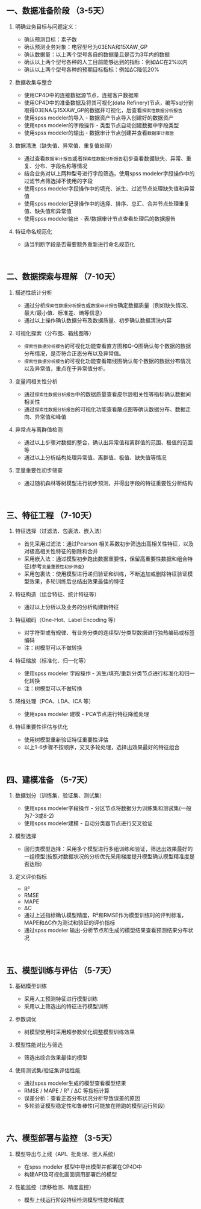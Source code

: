 ## 一、数据准备阶段 （3-5天） ##
1. 明确业务目标与问题定义：
   - 确认预测目标：素子数
   - 确认预测业务对象：电容型号为03ENA和15XAW_GP
   - 确认数据量：以上两个型号各自的数据量且是否为3年内的数据
   - 确认以上两个型号各种的人工目前能够达到的指标：例如ΔC在2%以内
   - 确认以上两个型号各种的预期目标指标：例如ΔC降低20%

2. 数据收集与整合
   - 使用CP4D中的连接数据源节点，连接客户数据库
   - 使用CP4D中的准备数据及将其可视化(data Refinery)节点，编写sql分别取得03ENA与15XAW_GP的数据并可视化，后查看`探索性数据分析报告`
   - 使用spss modeler的导入 - 数据资产节点导入创建好的数据资产
   - 使用spss modeler的字段操作 - 类型节点自动创建数据中字段类型
   - 使用spss modeler的输出 - 数据审计节点创建并查看`数据审计报告`

3. 数据清洗（缺失值、异常值、重复值处理）
   - 通过查看`数据审计报告`或者`探索性数据分析报告`初步查看数据缺失、异常、重复、分布、字段名称等情况
   - 结合业务对以上两种型号进行字段筛选，使用spss modeler字段操作中的过滤节点筛选掉不使用的字段
   - 使用spss modeler字段操作中的填充、派生、过滤节点处理缺失值和异常值
   - 使用spss modeler记录操作中的选择、排序、总汇、合并节点处理重复值、缺失值和异常值
   - 使用spss modeler输出 - 表/数据审计节点查看处理后的数据报告

4. 特征命名规范化
   - 适当判断字段是否需要额外重新进行命名规范化

<br>

## 二、数据探索与理解 （7-10天） ##
1. 描述性统计分析
   - 通过分析`探索性数据分析报告`或`数据审计报告`确定数据质量（例如缺失情况、最大/最小值、标准差、熵等信息）
   - 通过以上操作确认数据分布及数据质量、初步确认数据清洗内容

2. 可视化探索（分布图、箱线图等）
   - `探索性数据分析报告`的可视化功能查看直方图和Q-Q图确认每个数据的数据分布情况，是否符合正态分布以及异常值。
   - `探索性数据分析报告`的可视化功能查看箱线图确认每个数据的数据分布情况以及异常值，重点在于异常值分析。

3. 变量间相关性分析
   - 通过`探索性数据分析报告`中的数据质量查看皮尔逊相关性等指标确认数据间相关性
   - 通过`探索性数据分析报告`的可视化功能查看散点图等确认数据分布、数据走向、异常值和峰值

4. 异常点与离群值检测
   - 通过以上步骤对数据的整合，确认出异常值和离群值的范围、极值的范围等
   - 通过以上分析结构处理异常值、离群值、极值、缺失值等情况

5. 变量重要性初步筛查
   - 通过随机森林等树模型进行初步预测，并得出字段的特征重要性分析结构

<br>

## 三、特征工程 （7-10天） ##
1. 特征选择（过滤法、包裹法、嵌入法）
   - 首先采用过滤法：通过Pearson 相关系数初步筛选出高相关性特征，以及对极高相关性特征的删除和合并
   - 采用嵌入法：通过模型初步跑出数据重要性，保留高重要性数据和组合特征(参考`变量重要性初步筛查`)
   - 采用包裹法：使用模型进行递归验证和训练，不断追加或删除特征验证模型效果，多轮训练后总结出效果最佳的特征

2. 特征构造（组合特征、统计特征等）
   - 通过以上分析以及业务的分析构建新特征

3. 特征编码（One-Hot、Label Encoding 等）
   - 对字符型或有规律、有业务分类的连续型/分类型数据进行独热编码或标签编码
   - 注：树模型可以不做转换

4. 特征缩放（标准化、归一化等）
   - 使用spss modeler 字段操作 - 派生/填充/重新分类节点进行标准化和归一化转换
   - 注：树模型可以不做转换

5. 降维处理（PCA、LDA、ICA 等）
   - 使用spss modeler 建模 - PCA节点进行特征降维处理

6. 特征重要性评估与优化
   - 使用树模型重新验证特征重要性评估
   - 以上1-6步骤不按顺序，交叉多轮处理，选择出效果最好的特征组合

<br>

## 四、建模准备 （5-7天） ##
1. 数据划分（训练集、验证集、测试集）
   - 使用spss modeler字段操作 - 分区节点将数据分为训练集和测试集(一般为7-3或8-2)
   - 使用spss modeler建模 - 自动分类器节点进行交叉验证

2. 模型选择
   - 回归类模型选择：采用多个模型进行多组训练和验证，筛选出效果最好的一组模型(按照对数据状况的分析优先采用梯度提升模型确认模型精准度是否达标)

3. 定义评价指标
   - R²
   - RMSE
   - MAPE
   - ΔC
   - 通过上述指标确认模型精度，R²和RMSE作为模型训练时的评判标准，MAPE和ΔC作为测试和验证的评价指标
   - 通过spss modeler 输出-分析节点和生成的模型结果查看预测结果分布状况

<br>

## 五、模型训练与评估 （5-7天） ##
1. 基础模型训练
   - 采用人工预测特征进行模型训练
   - 采用以上筛选出的特征进行模型训练

2. 参数调优
   - 树模型使用时采用超参数优化调整模型训练效果

3. 模型性能对比与筛选
   - 筛选出综合效果最佳的模型

4. 使用测试集/验证集评估性能
   - 通过spss modeler生成的模型查看模型结果
   - RMSE / MAPE / R² / ΔC 等指标计算
   - 误差分析：查看正态分布状况分析导致误差的原因
   - 多轮验证模型稳定性和鲁棒性(可能放在陪跑的模型运行阶段)

<br>

## 六、模型部署与监控 （3-5天） ##
1. 模型导出与上线（API、批处理、嵌入系统）
   - 在spss modeler 模型中导出模型并部署在CP4D中
   - 构建API及可视化画面调用部署后的模型

2. 性能监控（漂移检测、精度监控）
   - 模型上线运行阶段持续检测模型性能和精度
